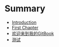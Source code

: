 # Summary

* [Introduction](README.md)
* [First Chapter](chapter1.md)
* [欢迎来到我的GitBook](huan-ying-lai-dao-wo-de-gitbook.md)
* [测试](ce-shi.md)

